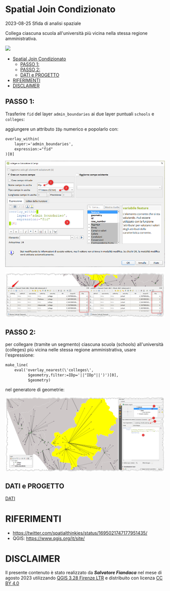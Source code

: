 # Spatial Join Condizionato

2023-08-25 Sfida di analisi spaziale

Collega ciascuna scuola all'università più vicina nella stessa regione amministrativa.

![](https://pbs.twimg.com/media/F4Xs3mOb0AAeO6F?format=jpg&name=large)

<!-- TOC -->

- [Spatial Join Condizionato](#spatial-join-condizionato)
  - [PASSO 1:](#passo-1)
  - [PASSO 2:](#passo-2)
  - [DATI e PROGETTO](#dati-e-progetto)
- [RIFERIMENTI](#riferimenti)
- [DISCLAIMER](#disclaimer)

<!-- /TOC -->

## PASSO 1:

Trasferire `fid` del layer `admin_boundaries` ai due layer puntuali `schools` e `colleges`:

aggiungere un attributo `IDp` numerico e popolarlo con:

```
overlay_within(
    layer:='admin_boundaries',
    expression:="fid"
)[0]
```
![](imgs/img_00.png)

![](imgs/img_02.png)

## PASSO 2:

per collegare (tramite un segmento) ciascuna scuola (schools) all'università (colleges) più vicina nelle stessa regione amministrativa, usare l'espressione:

```
make_line(
    eval('overlay_nearest(\'colleges\',
          $geometry,filter:=IDp='||"IDp"||')')[0],
          $geometry)
```

nel generatore di geometrie:

![](imgs/img_01.png)

## DATI e PROGETTO

[DATI](./dati/)

# RIFERIMENTI

- <https://twitter.com/spatialthinkies/status/1695021747177951435/>
- QGIS: https://www.qgis.org/it/site/


# DISCLAIMER

Il presente contenuto è stato realizzato da _**Salvatore Fiandaca**_ nel mese di agosto 2023 utilizzando [QGIS 3.28 Firenze LTR](https://qgis.org/it/site/) e distribuito con licenza [CC BY 4.0](https://creativecommons.org/licenses/by/4.0/deed.it)
